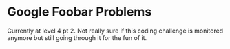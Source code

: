 # Google Foobar Problems

Currently at level 4 pt 2. Not really sure if this coding challenge is monitored anymore but still going through it
for the fun of it.
